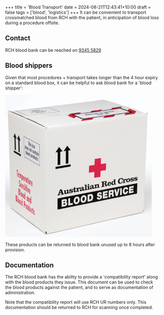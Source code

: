 +++
title = 'Blood Transport'
date = 2024-08-21T12:43:41+10:00
draft = false
tags = ['blood', 'logistics']
+++
It can be convenient to transport crossmatched blood from RCH with the patient, in anticipation of blood loss during a procedure offsite.

## Contact
RCH blood bank can be reached on [9345 5829](tel:0393455829)

## Blood shippers
Given that most procedures + transport takes longer than the 4 hour expiry on a standard blood box, it can be helpful to ask blood bank for a 'blood shipper':

![A Blood Shipper lasts up to 8 hours](blood-shipper.png "A 'blood shipper' lasts longer than a 'blood box'")

These products can be returned to blood bank unused up to 8 hours after provision.

## Documentation
The RCH blood bank has the ability to provide a 'compatibility report' along with the blood products they issue. This document can be used to check the blood products against the patient, and to serve as documentation of administration.

Note that the compatibility report will use RCH UR numbers only. This documentation should be returned to RCH for scanning once completed.
